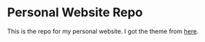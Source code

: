 # Personal Website Repo

This is the repo for my personal website. I got the theme from [here]([https://jekyllrb.com/](https://github.com/katmh/point-theme)).
